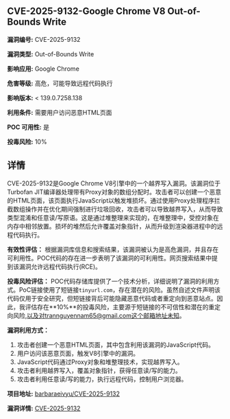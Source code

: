 ## CVE-2025-9132-Google Chrome V8 Out-of-Bounds Write

**漏洞编号:** CVE-2025-9132

**漏洞类型:** Out-of-Bounds Write

**影响应用:** Google Chrome

**危害等级:** 高危，可能导致远程代码执行

**影响版本:** < 139.0.7258.138

**利用条件:** 需要用户访问恶意HTML页面

**POC 可用性:** 是

**投毒风险:** 10%

## 详情

CVE-2025-9132是Google Chrome V8引擎中的一个越界写入漏洞。该漏洞位于Turbofan JIT编译器处理带有Proxy对象的数组分配时。攻击者可以创建一个恶意的HTML页面，该页面执行JavaScript以触发堆损坏。通过使用Proxy处理程序拦截数组操作并在优化期间强制进行垃圾回收，攻击者可以导致越界写入，从而导致类型混淆和任意读/写原语。这是通过堆整理来实现的，在堆整理中，受控对象在内存中相邻放置。损坏的堆然后允许覆盖对象指针，从而升级到渲染器进程中的远程代码执行。

**有效性评估：** 根据漏洞库信息和搜索结果，该漏洞被认为是高危漏洞，并且存在可利用性。POC代码的存在进一步表明了该漏洞的可利用性。网页搜索结果中提到该漏洞允许远程代码执行(RCE)。

**投毒风险评估：** POC代码存储库提供了一个技术分析，详细说明了漏洞的利用方式。PoC链接使用了短链接`tinyurl.com`，存在潜在的风险。虽然自述文件声明该代码仅用于安全研究，但短链接背后可能隐藏恶意代码或者重定向到恶意站点。因此，我评估存在**10%**的投毒风险，主要源于短链接的不可信性和潜在的重定向风险,以及对trannguyennam65@gmail.com这个邮箱地址未知。

**漏洞利用方式：**
1.  攻击者创建一个恶意HTML页面，其中包含利用该漏洞的JavaScript代码。
2.  用户访问该恶意页面，触发V8引擎中的漏洞。
3.  JavaScript代码通过Proxy对象和堆整理技术，实现越界写入。
4.  攻击者利用越界写入，覆盖对象指针，获得任意读/写的能力。
5.  攻击者利用任意读/写的能力，执行远程代码，控制用户浏览器。

**项目地址:** [barbaraeivyu/CVE-2025-9132](https://github.com/barbaraeivyu/CVE-2025-9132)

**漏洞详情:** [CVE-2025-9132](https://nvd.nist.gov/vuln/detail/CVE-2025-9132)